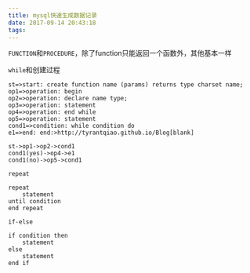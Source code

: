 ```yaml
---
title: mysql快速生成数据记录
date: 2017-09-14 20:43:18
tags:
---
```

`FUNCTION`和`PROCEDURE`，除了function只能返回一个函数外，其他基本一样

`while`和创建过程

```flow
st=>start: create function name (params) returns type charset name;
op1=>operation: begin
op2=>operation: declare name type;
op3=>operation: statement
op4=>operation: end while
op5=>operation: statement
cond1=>condition: while condition do
e1=>end: end:>http://tyrantqiao.github.io/Blog[blank]

st->op1->op2->cond1
cond1(yes)->op4->e1
cond1(no)->op5->cond1
```

`repeat`
```
repeat
    statement
until condition
end repeat
```

`if-else`
```
if condition then
    statement
else
    statement
end if
```


